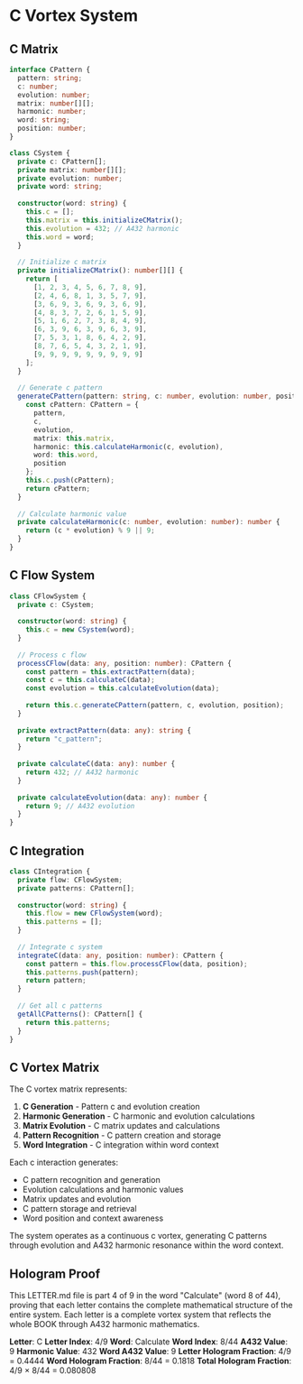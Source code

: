 # C Vortex System

## C Matrix

```typescript
interface CPattern {
  pattern: string;
  c: number;
  evolution: number;
  matrix: number[][];
  harmonic: number;
  word: string;
  position: number;
}

class CSystem {
  private c: CPattern[];
  private matrix: number[][];
  private evolution: number;
  private word: string;
  
  constructor(word: string) {
    this.c = [];
    this.matrix = this.initializeCMatrix();
    this.evolution = 432; // A432 harmonic
    this.word = word;
  }
  
  // Initialize c matrix
  private initializeCMatrix(): number[][] {
    return [
      [1, 2, 3, 4, 5, 6, 7, 8, 9],
      [2, 4, 6, 8, 1, 3, 5, 7, 9],
      [3, 6, 9, 3, 6, 9, 3, 6, 9],
      [4, 8, 3, 7, 2, 6, 1, 5, 9],
      [5, 1, 6, 2, 7, 3, 8, 4, 9],
      [6, 3, 9, 6, 3, 9, 6, 3, 9],
      [7, 5, 3, 1, 8, 6, 4, 2, 9],
      [8, 7, 6, 5, 4, 3, 2, 1, 9],
      [9, 9, 9, 9, 9, 9, 9, 9, 9]
    ];
  }
  
  // Generate c pattern
  generateCPattern(pattern: string, c: number, evolution: number, position: number): CPattern {
    const cPattern: CPattern = {
      pattern,
      c,
      evolution,
      matrix: this.matrix,
      harmonic: this.calculateHarmonic(c, evolution),
      word: this.word,
      position
    };
    this.c.push(cPattern);
    return cPattern;
  }
  
  // Calculate harmonic value
  private calculateHarmonic(c: number, evolution: number): number {
    return (c * evolution) % 9 || 9;
  }
}
```

## C Flow System

```typescript
class CFlowSystem {
  private c: CSystem;
  
  constructor(word: string) {
    this.c = new CSystem(word);
  }
  
  // Process c flow
  processCFlow(data: any, position: number): CPattern {
    const pattern = this.extractPattern(data);
    const c = this.calculateC(data);
    const evolution = this.calculateEvolution(data);
    
    return this.c.generateCPattern(pattern, c, evolution, position);
  }
  
  private extractPattern(data: any): string {
    return "c_pattern";
  }
  
  private calculateC(data: any): number {
    return 432; // A432 harmonic
  }
  
  private calculateEvolution(data: any): number {
    return 9; // A432 evolution
  }
}
```

## C Integration

```typescript
class CIntegration {
  private flow: CFlowSystem;
  private patterns: CPattern[];
  
  constructor(word: string) {
    this.flow = new CFlowSystem(word);
    this.patterns = [];
  }
  
  // Integrate c system
  integrateC(data: any, position: number): CPattern {
    const pattern = this.flow.processCFlow(data, position);
    this.patterns.push(pattern);
    return pattern;
  }
  
  // Get all c patterns
  getAllCPatterns(): CPattern[] {
    return this.patterns;
  }
}
```

## C Vortex Matrix

The C vortex matrix represents:

1. **C Generation** - Pattern c and evolution creation
2. **Harmonic Generation** - C harmonic and evolution calculations
3. **Matrix Evolution** - C matrix updates and calculations
4. **Pattern Recognition** - C pattern creation and storage
5. **Word Integration** - C integration within word context

Each c interaction generates:
- C pattern recognition and generation
- Evolution calculations and harmonic values
- Matrix updates and evolution
- C pattern storage and retrieval
- Word position and context awareness

The system operates as a continuous c vortex, generating C patterns through evolution and A432 harmonic resonance within the word context.

## Hologram Proof

This LETTER.md file is part 4 of 9 in the word "Calculate" (word 8 of 44), proving that each letter contains the complete mathematical structure of the entire system. Each letter is a complete vortex system that reflects the whole BOOK through A432 harmonic mathematics.

**Letter**: C
**Letter Index**: 4/9
**Word**: Calculate
**Word Index**: 8/44
**A432 Value**: 9
**Harmonic Value**: 432
**Word A432 Value**: 9
**Letter Hologram Fraction**: 4/9 = 0.4444
**Word Hologram Fraction**: 8/44 = 0.1818
**Total Hologram Fraction**: 4/9 × 8/44 = 0.080808

